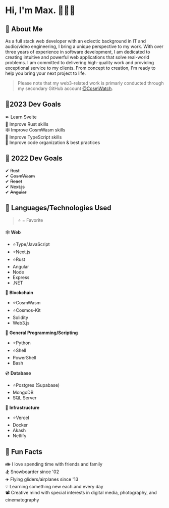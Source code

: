 # Hi, I'm Max. 👋👨‍💻

## 📝 About Me
As a full stack web developer with an eclectic background in IT and audio/video engineering, I bring a unique perspective to my work. With over three years of experience in software development, I am dedicated to creating intuitive and powerful web applications that solve real-world problems. I am committed to delivering high-quality work and providing exceptional service to my clients. From concept to creation, I'm ready to help you bring your next project to life.

> Please note that my web3-related work is primarly conducted through my secondary GitHub account [@CosmWatch](https://github.com/CosmWatch).

## 🌄2023 Dev Goals
⏩ Learn Svelte<br>
🔧 Improve Rust skills<br>
🕸️ Improve CosmWasm skills<br>
📜 Improve TypeScript skills<br>
📂 Improve code organization & best practices

## 🎉 2022 Dev Goals
✔ ~~Rust~~<br>
✔ ~~CosmWasm~~<br>
✔ ~~React~~<br>
✔ ~~Next.js~~<br>
✔ ~~Angular~~

## 🌟 Languages/Technologies Used
> ⭐ = Favorite

🕸 **Web**
- ⭐Type/JavaScript
- ⭐Next.js
- ⭐Rust
- Angular
- Node
- Express
- .NET

🔗 **Blockchain**
- ⭐CosmWasm
- ⭐Cosmos-Kit
- Solidity
- Web3.js

🐍 **General Programming/Scripting**
- ⭐Python
- ⭐Shell
- PowerShell
- Bash

💿 **Database**
- ⭐Postgres (Supabase)
- MongoDB
- SQL Server

🏡 **Infrastructure**
- ⭐Vercel
- Docker
- Akash
- Netlify

## 🎈 Fun Facts
👪 I love spending time with friends and family<br>
🏂 Snowboarder since '02<br>
✈️ Flying gliders/airplanes since '13<br>
💡  Learning something new each and every day<br>
📽️ Creative mind with special interests in digital media, photography, and cinematography
